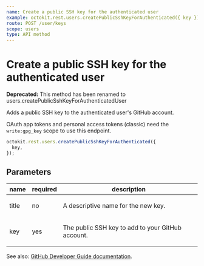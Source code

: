 ```yaml
---
name: Create a public SSH key for the authenticated user
example: octokit.rest.users.createPublicSshKeyForAuthenticated({ key })
route: POST /user/keys
scope: users
type: API method
---
```


# Create a public SSH key for the authenticated user

**Deprecated:** This method has been renamed to users.createPublicSshKeyForAuthenticatedUser

Adds a public SSH key to the authenticated user's GitHub account.

OAuth app tokens and personal access tokens (classic) need the `write:gpg_key` scope to use this endpoint.

```js
octokit.rest.users.createPublicSshKeyForAuthenticated({
  key,
});
```

## Parameters

<table>
  <thead>
    <tr>
      <th>name</th>
      <th>required</th>
      <th>description</th>
    </tr>
  </thead>
  <tbody>
    <tr><td>title</td><td>no</td><td>

A descriptive name for the new key.

</td></tr>
<tr><td>key</td><td>yes</td><td>

The public SSH key to add to your GitHub account.

</td></tr>
  </tbody>
</table>

See also: [GitHub Developer Guide documentation](https://docs.github.com/rest/users/keys#create-a-public-ssh-key-for-the-authenticated-user).
